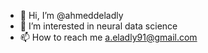 - 👋 Hi, I’m @ahmeddeladly
- 👀 I’m interested in neural data science
- 📫 How to reach me a.eladly91@gmail.com

<!---
ahmeddeladly/ahmeddeladly is a ✨ special ✨ repository because its `README.md` (this file) appears on your GitHub profile.
You can click the Preview link to take a look at your changes.
--->

